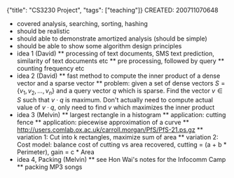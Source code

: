 {"title": "CS3230 Project", "tags": ["teaching"]}
CREATED: 200711070648
 * covered analysis, searching, sorting, hashing
 * should be realistic
 * should able to demonstrate amortized analysis (should be simple)
 * should be able to show some algorithm design principles
 * idea 1 (David)
 ** processing of text documents, SMS text prediction, similarity of text documents etc
 ** pre processing, followed by query
 ** counting frequency etc
 * idea 2 (David)
 ** fast method to compute the inner product of a dense vector and a sparse vector
 ** problem: given a set of dense vectors $S = \{v_1, v_2, \ldots, v_n\}$ and a query vector $q$ which is sparse. Find the vector $v \in S$ such that $v \cdot q$ is maximum. Don't actually need to compute actual value of $v \cdot q$, only need to find $v$ which maximizes the inner product
 * idea 3 (Melvin)
 ** largest rectangle in a histogram
 ** application: cutting fence
 ** application: piecewise approximation of a curve
 ** http://users.comlab.ox.ac.uk/carroll.morgan/PfS/PfS-21.ps.gz
 ** variation 1: Cut into k rectangles, maximize sum of area
 ** variation 2: Cost model: balance cost of cutting vs area recovered, cutting = (a + b * Perimeter), gain = c * Area
 * idea 4, Packing (Melvin)
 ** see Hon Wai's notes for the Infocomm Camp
 ** packing MP3 songs
